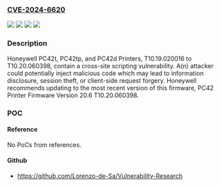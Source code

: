 ### [CVE-2024-6620](https://cve.mitre.org/cgi-bin/cvename.cgi?name=CVE-2024-6620)
![](https://img.shields.io/static/v1?label=Product&message=PC42t%2C%20PC42tp%2C%20and%20PC42d%20(Common%20Firmware)&color=blue)
![](https://img.shields.io/static/v1?label=Version&message=n%2Fa&color=blue)
![](https://img.shields.io/static/v1?label=Vulnerability&message=CWE-602&color=brighgreen)
![](https://img.shields.io/static/v1?label=Vulnerability&message=CWE-79&color=brighgreen)

### Description

Honeywell PC42t, PC42tp, and PC42d Printers, T10.19.020016 to T10.20.060398, contain a cross-site scripting vulnerability. A(n) attacker could potentially inject malicious code which may lead to information disclosure, session theft, or client-side request forgery. Honeywell recommends updating to the most recent version of this firmware, PC42 Printer Firmware Version 20.6 T10.20.060398.

### POC

#### Reference
No PoCs from references.

#### Github
- https://github.com/Lorenzo-de-Sa/Vulnerability-Research

